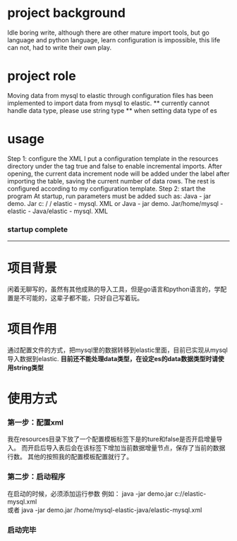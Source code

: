 # project background
Idle boring write, although there are other mature import tools, but go language and python language, learn configuration is impossible, this life can not, had to write their own play.
# project role
Moving data from mysql to elastic through configuration files has been implemented to import data from mysql to elastic.
** currently cannot handle data type, please use string type ** when setting data type of es
# usage
Step 1: configure the XML
I put a configuration template in the resources directory under the <increment> tag true and false to enable incremental imports.
After opening, the current data increment node will be added under the label after importing the table, saving the current number of data rows.
The rest is configured according to my configuration template.
Step 2: start the program
At startup, run parameters must be added such as:
Java - jar demo. Jar c: / / elastic - mysql. XML
or
Java - jar demo. Jar/home/mysql - elastic - Java/elastic - mysql. XML
### startup complete

-------------------------------------------------------------
# 项目背景
闲着无聊写的，虽然有其他成熟的导入工具，但是go语言和python语言的，学配置是不可能的，这辈子都不能，只好自己写着玩。

# 项目作用
通过配置文件的方式，把mysql里的数据转移到elastic里面，目前已实现从mysql导入数据到elastic.
**目前还不能处理data类型，在设定es的data数据类型时请使用string类型**
# 使用方式
### 第一步：配置xml
我在resources目录下放了一个配置模板<increment>标签下是的ture和false是否开启增量导入。
而开启后导入表后会在该标签下增加当前数据增量节点，保存了当前的数据行数。
其他的按照我的配置模板配置就行了。
### 第二步：启动程序
在启动的时候，必须添加运行参数 例如： 
java -jar demo.jar c://elastic-mysql.xml    
或者 
java -jar demo.jar /home/mysql-elastic-java/elastic-mysql.xml
### 启动完毕

